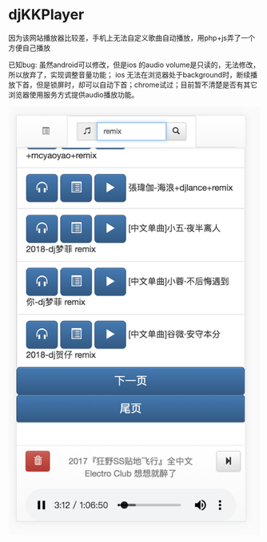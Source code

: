 # djKKPlayer
因为该网站播放器比较差，手机上无法自定义歌曲自动播放，用php+js弄了一个方便自己播放

已知bug:
虽然android可以修改，但是ios 的audio volume是只读的，无法修改，所以放弃了，实现调整音量功能；
ios 无法在浏览器处于background时，断续播放下首，但是锁屏时，却可以自动下首；chrome试过；目前暂不清楚是否有其它浏览器使用服务方式提供audio播放功能。


![屏幕截图](https://github.com/qidizi/djKKPlayer/raw/master/screenShot.png)


